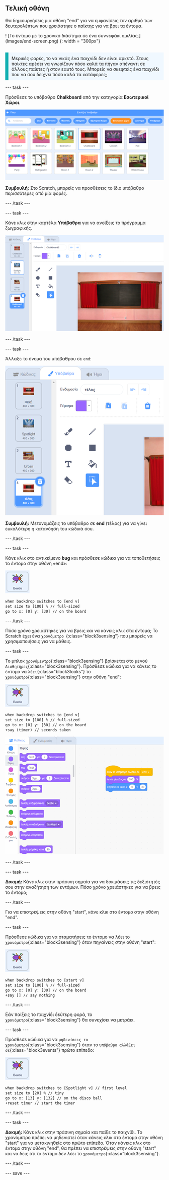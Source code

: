 ## Τελική οθόνη

<div style="display: flex; flex-wrap: wrap">
<div style="flex-basis: 200px; flex-grow: 1; margin-right: 15px;">
Θα δημιουργήσεις μια οθόνη "end" για να εμφανίσεις τον αριθμό των δευτερολέπτων που χρειάστηκε ο παίκτης για να βρει τα έντομα. 
</div>
<div>

! [Το έντομο με το χρονικό διάστημα σε ένα συννεφάκι ομιλίας.] (Images/end-screen.png) {: width = "300px"}

</div>
</div>

<p style="border-left: solid; border-width:10px; border-color: #0faeb0; background-color: aliceblue; padding: 10px;">
Μερικές φορές, το να νικάς ένα παιχνίδι δεν είναι αρκετό. Στους παίκτες αρέσει να γνωρίζουν πόσο καλά τα πήγαν απέναντι σε άλλους παίκτες ή στον εαυτό τους. Μπορείς να σκεφτείς ένα παιχνίδι που να σου δείχνει πόσο καλά τα κατάφερες;</p>

--- task ---

Πρόσθεσε το υπόβαθρο **Chalkboard** από την κατηγορία **Εσωτερικοί Χώροι**.

![Το υπόβαθρο Chalkboard (πίνακας κιμωλίας) στη βιβλιοθήκη με τα υπόβαθρα.](images/chalkboard.png)

**Συμβουλή:** Στο Scratch, μπορείς να προσθέσεις το ίδιο υπόβαθρο περισσότερες από μία φορές.

--- /task ---

--- task ---

Κάνε κλικ στην καρτέλα **Υπόβαθρα** για να ανοίξεις το πρόγραμμα ζωγραφικής.

![Το υπόβαθρο Chalkboard στο πρόγραμμα ζωγραφικής.](images/chalkboard2-paint.png)

--- /task ---

--- task ---

Άλλαξε το όνομα του υπόβαθρου σε `end`:

![Το όνομα του υπόβαθρου άλλαξε στο πρόγραμμα ζωγραφικής.](images/end-screen-name.png)

**Συμβουλή:** Μετονομάζεις το υπόβαθρο σε **end** (τέλος) για να γίνει ευκολότερη η κατανόηση του κώδικά σου.

--- /task ---

--- task ---

Κάνε κλικ στο αντικείμενο **bug** και πρόσθεσε κώδικα για να τοποθετήσεις το έντομο στην οθόνη «end»:

![Το αντικείμενο bug.](images/bug-sprite.png)

```blocks3
when backdrop switches to [end v]
set size to [100] % // full-sized
go to x: [0] y: [30] // on the board
```

--- /task ---

Πόσο χρόνο χρειάστηκες για να βρεις και να κάνεις κλικ στα έντομα; Το Scratch έχει ένα `χρονόμετρο `{:class="block3sensing"} που μπορείς να χρησιμοποιήσεις για να μάθεις.

--- task ---

Το μπλοκ `χρονόμεντρο`{:class="block3sensing"} βρίσκεται στο μενού `Αισθητήρες`{:class="block3sensing"}. Πρόσθεσε κώδικα για να κάνεις το έντομο να `λέει`{:class="block3looks"} το `χρονόμετρο`{:class="block3sensing"} στην οθόνη "end":

![Το αντικείμενο bug.](images/bug-sprite.png)

```blocks3
when backdrop switches to [end v]
set size to [100] % // full-sized
go to x: [0] y: [30] // on the board
+say (timer) // seconds taken
```

![Εισαγωγή ενός μπλοκ «χρονόμετρο» σε ένα μπλοκ «πες».](images/inserting-blocks.gif)

--- /task ---

--- task ---

**Δοκιμή:** Κάνε κλικ στην πράσινη σημαία για να δοκιμάσεις τις δεξιότητές σου στην αναζήτηση των εντόμων. Πόσο χρόνο χρειάστηκες για να βρεις το έντομο;

--- /task ---

Για να επιστρέψεις στην οθόνη "start", κάνε κλικ στο έντομο στην οθόνη "end".

--- task ---

Πρόσθεσε κώδικα για να σταματήσεις το έντομο να λέει το `χρονόμετρο`{:class="block3sensing"} όταν πηγαίνεις στην οθόνη "start":

![Το αντικείμενο bug.](images/bug-sprite.png)

```blocks3
when backdrop switches to [start v]
set size to [100] % // full-sized
go to x: [0] y: [30] // on the board
+say [] // say nothing
```

--- /task ---

Εάν παίξεις το παιχνίδι δεύτερη φορά, το `χρονόμετρο`{:class="block3sensing"} θα συνεχίσει να μετράει.

--- task ---

Πρόσθεσε κώδικα για να `μηδενίσεις το χρονόμετρο`{:class="block3sensing"} όταν το `υπόβαθρο αλλάξει σε`{:class="block3events"} πρώτο επίπεδο:

![Το αντικείμενο bug.](images/bug-sprite.png)

```blocks3
when backdrop switches to [Spotlight v] // first level
set size to [20] % // tiny
go to x: [13] y: [132] // on the disco ball
+reset timer // start the timer
```

--- /task ---

--- task ---

**Δοκιμή:** Κάνε κλικ στην πράσινη σημαία και παίξε το παιχνίδι. Το χρονόμετρο πρέπει να μηδενιστεί όταν κάνεις κλικ στο έντομο στην οθόνη "start" για να μετακινηθείς στο πρώτο επίπεδο. Όταν κάνεις κλικ στο έντομο στην οθόνη "end", θα πρέπει να επιστρέψεις στην οθόνη "start" και να δεις ότι το έντομο δεν λέει το `χρονόμετρο`{:class="block3sensing"}.

--- /task ---

--- save ---
